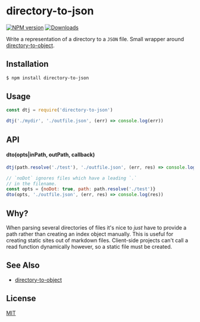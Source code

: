 # directory-to-json
[![NPM version][npm-image]][npm-url]
[![Downloads][downloads-image]][downloads-url]

Write a representation of a directory to a `JSON` file. Small wrapper
around [directory-to-object][dto].

## Installation
```bash
$ npm install directory-to-json
```

## Usage
```js
const dtj = require('directory-to-json')

dtj('./mydir', './outfile.json', (err) => console.log(err))
```

## API
#### dto(opts|inPath, outPath, callback)
```js
dtj(path.resolve('./test'), './outfile.json', (err, res) => console.log(res))

// `noDot` ignores files which have a leading `.`
// in the filename.
const opts = {noDot: true, path: path.resolve('./test')}
dto(opts, './outfile.json', (err, res) => console.log(res))
```

## Why?
When parsing several directories of files it's nice to _just_ have to
provide a path rather than creating an index object manually. This is useful
for creating static sites out of markdown files. Client-side projects can't call
a read function dynamically however, so a static file must be created.

## See Also
- [directory-to-object][dto]

## License
[MIT](https://tldrlegal.com/license/mit-license)

[npm-image]: https://img.shields.io/npm/v/directory-to-json.svg?style=flat-square
[npm-url]: https://npmjs.org/package/directory-to-json
[downloads-image]: http://img.shields.io/npm/dm/directory-to-json.svg?style=flat-square
[downloads-url]: https://npmjs.org/package/directory-to-json

[dto]: https://github.com/wercker/directory-to-object
